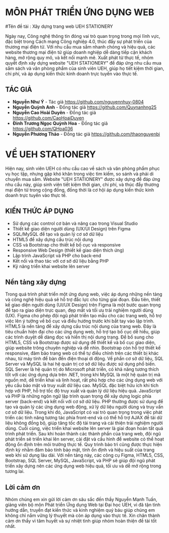 # MÔN PHÁT TRIỂN ỨNG DỤNG WEB

#Tên đề tài : Xây dựng trang web UEH STATIONERY 


                
Ngày nay, Công nghệ thông tin đóng vai trò quan trọng trong mọi lĩnh vực, đặc biệt trong Cách mạng Công nghiệp 4.0, thúc đẩy sự phát triển của thương mại điện tử. Với nhu cầu mua sắm nhanh chóng và hiệu quả, các website thương mại điện tử giúp doanh nghiệp dễ dàng tiếp cận khách hàng, mở rộng quy mô, và kết nối mạnh mẽ. Xuất phát từ thực tế, nhóm quyết định xây dựng website "UEH STATIONERY" để đáp ứng nhu cầu mua sắm sách và văn phòng phẩm của sinh viên UEH, giúp họ tiết kiệm thời gian, chi phí, và áp dụng kiến thức kinh doanh trực tuyến vào thực tế.


## TÁC GIẢ

* **Nguyễn Như Ý** - Tác giả  https://github.com/nguyennhuy-0804
* **Nguyễn Quỳnh Anh** - Đồng tác giả  https://github.com/Quynanhng25
* **Nguyễn Cao Hoài Duyên** - Đồng tác giả https://github.com/CaoHoaiDuyen
* **Đinh Trương Ngọc Quỳnh Hoa** - Đồng tác giả https://github.com/QHoa036
* **Nguyễn Phương Thảo** - Đồng tác giả https://github.com/thaonguyenbi



# VỀ UEH STATIONERY
                

Hiện nay, sinh viên UEH có nhu cầu cao về sách và văn phòng phẩm phục vụ học tập, nhưng gặp khó khăn trong việc tìm kiếm, so sánh và phải di chuyển mua sắm. Website "UEH STATIONERY" được xây dựng để đáp ứng nhu cầu này, giúp sinh viên tiết kiệm thời gian, chi phí, và thúc đẩy thương mại điện tử trong cộng đồng, đồng thời là cơ hội áp dụng kiến thức kinh doanh trực tuyến vào thực tế. 




## KIẾN THỨC ÁP DỤNG
* Sử dụng các control cơ bản và nâng cao trong Visual Studio 
* Thiết kế giao diện người dùng (UX/UI Design) trên Figma
* SQL/MySQL để tạo và quản lý cơ sở dữ liệu
* HTML5 để xây dựng cấu trúc nội dung
* CSS và Bootstrap cho thiết kế bố cục và responsive
* Responsive Web Design (thiết kế giao diện thích ứng)
* Lập trình JavaScript và PHP cho back-end
* Kết nối và thao tác với cơ sở dữ liệu bằng PHP
* Kỹ năng triển khai website lên server





## Nền tảng xây dựng

Trong quá trình phát triển một ứng dụng web, việc áp dụng những nền tảng và công nghệ hiệu quả sẽ hỗ trợ đắc lực cho từng giai đoạn. Đầu tiên, thiết kế giao diện người dùng (UI/UX Design) trên Figma là một bước quan trọng để tạo ra giao diện trực quan, đẹp mắt và tối ưu trải nghiệm người dùng (UX). Figma cho phép đội ngũ phát triển tạo mẫu cho các trang web, hỗ trợ việc lên ý tưởng về bố cục và điều hướng trước khi bắt tay vào lập trình.
HTML5 là nền tảng để xây dựng cấu trúc nội dung của trang web. Đây là tiêu chuẩn hiện đại cho các ứng dụng web, hỗ trợ tạo bố cục dễ hiểu, giúp các trình duyệt dễ dàng đọc và hiển thị nội dung trang. Để bổ sung cho HTML5, CSS và Bootstrap được sử dụng để thiết kế và bố cục giao diện, giúp website trông chuyên nghiệp và dễ nhìn. Bootstrap còn hỗ trợ thiết kế responsive, đảm bảo trang web có thể tự điều chỉnh trên các thiết bị khác nhau, từ máy tính để bàn đến điện thoại di động.
Về phần cơ sở dữ liệu, SQL Server và MySQL là hai hệ quản trị cơ sở dữ liệu được sử dụng phổ biến. SQL Server là hệ quản trị do Microsoft phát triển, có khả năng tương thích tốt với các ứng dụng dựa trên .NET, trong khi MySQL là một hệ quản trị mã nguồn mở, dễ triển khai và linh hoạt, rất phù hợp cho các ứng dụng web với yêu cầu bảo mật và truy xuất dữ liệu cao. MySQL đặc biệt hữu ích khi tích hợp với PHP, hỗ trợ tốc độ truy xuất và quản lý dữ liệu hiệu quả.
JavaScript và PHP là những ngôn ngữ lập trình quan trọng để xây dựng logic phía server (back-end) và kết nối với cơ sở dữ liệu. PHP thường được sử dụng để tạo và quản lý các ứng dụng web động, xử lý dữ liệu người dùng và truy vấn cơ sở dữ liệu. Trong khi đó, JavaScript có vai trò quan trọng trong việc phát triển các tính năng tương tác phía front-end và có thể hỗ trợ AJAX để tải dữ liệu không đồng bộ, giúp tăng tốc độ tải trang và cải thiện trải nghiệm người dùng.
Cuối cùng, việc triển khai website lên server là giai đoạn hoàn tất quá trình phát triển. Sau khi hoàn thành các thành phần của trang web, đội ngũ phát triển sẽ triển khai lên server, cài đặt và cấu hình để website có thể hoạt động ổn định trên môi trường thực tế. Quy trình bảo trì cũng được thực hiện định kỳ nhằm đảm bảo tính bảo mật, tính ổn định và hiệu suất của trang web khi sử dụng lâu dài.
Với nền tảng này, các công cụ Figma, HTML5, CSS, Bootstrap, SQL Server, MySQL, JavaScript, và PHP sẽ giúp đội ngũ phát triển xây dựng nên các ứng dụng web hiệu quả, tối ưu và dễ mở rộng trong tương lai.




## Lời cảm ơn


Nhóm chúng em xin gửi lời cảm ơn sâu sắc đến thầy Nguyễn Mạnh Tuấn, giảng viên bộ môn Phát triển Ứng dụng Web tại Đại học UEH, vì đã tận tình hướng dẫn, truyền đạt kiến thức và kinh nghiệm quý báu giúp chúng em không chỉ nắm vững lý thuyết mà còn áp dụng vào thực tế. Xin chân thành cảm ơn thầy vì tâm huyết và sự nhiệt tình giúp nhóm hoàn thiện đề tài tốt nhất.